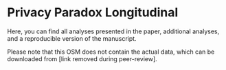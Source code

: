 # Privacy Paradox Longitudinal

Here, you can find all analyses presented in the paper, additional analyses, and a reproducible version of the manuscript.

Please note that this OSM does not contain the actual data, which can be downloaded from [link removed during peer-review]. 